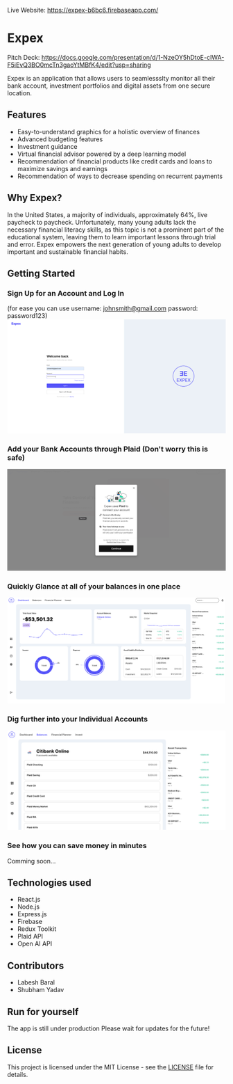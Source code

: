 Live Website: https://expex-b6bc6.firebaseapp.com/


# Expex

Pitch Deck: https://docs.google.com/presentation/d/1-NzeOY5hDtoE-cIWA-F5iEvQ3BO0mcTn3gaoYtMBfK4/edit?usp=sharing


Expex is an application that allows users to seamlessslty monitor all their bank account, investment portfolios and digital assets from one secure location. 

## Features

- Easy-to-understand graphics for a holistic overview of finances
- Advanced budgeting features
- Investment guidance
- Virtual financial advisor powered by a deep learning model
- Recommendation of financial products like credit cards and loans to maximize savings and earnings
- Recommendation of ways to decrease spending on recurrent payments

## Why Expex?

In the United States, a majority of individuals, approximately 64%, live paycheck to paycheck. Unfortunately, many young adults lack the necessary financial literacy skills, as this topic is not a prominent part of the educational system, leaving them to learn important lessons through trial and error. Expex empowers the next generation of young adults to develop important and sustainable financial habits.


## Getting Started

### Sign Up for an Account and Log In 
(for ease you can use username: johnsmith@gmail.com password: password123)
![Log in](public/assets/readme/readMe-login.png)

### Add your Bank Accounts through Plaid (Don't worry this is safe)
![Plaid](public/assets/readme/readMe-plaid.png)

### Quickly Glance at all of your balances in one place
![Dashboard](public/assets/readme/readMe-dashboard.png)

### Dig further into your Individual Accounts
![Balances](public/assets/readme/readMe-balances.png)

### See how you can save money in minutes
Comming soon...






## Technologies used

- React.js
- Node.js
- Express.js
- Firebase
- Redux Toolkit
- Plaid API
- Open AI API

## Contributors

- Labesh Baral
- Shubham Yadav



## Run for yourself
The app is still under production
Please wait for updates for the future!


## License

This project is licensed under the MIT License - see the [LICENSE](LICENSE) file for details.

